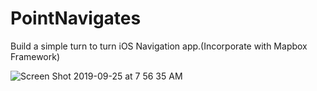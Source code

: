 # PointNavigates
Build a simple turn to turn iOS Navigation app.(Incorporate with Mapbox Framework)


![Screen Shot 2019-09-25 at 7 56 35 AM](https://user-images.githubusercontent.com/23055114/65558606-067ea000-df6a-11e9-8fb8-e8ecde6df502.png)


